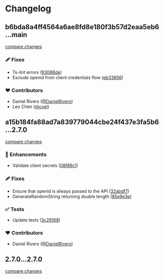 # Changelog

## b6bda8a4ff4564a6ae8fd8e180f3b57d2eaa5eb6...main

[compare changes](https://github.com/kinde-oss/kinde-typescript-sdk/compare/b6bda8a4ff4564a6ae8fd8e180f3b57d2eaa5eb6...main)

### 🩹 Fixes

- Ts-lint errors ([93088de](https://github.com/kinde-oss/kinde-typescript-sdk/commit/93088de))
- Exclude openid from client credentials flow ([eb33856](https://github.com/kinde-oss/kinde-typescript-sdk/commit/eb33856))

### ❤️ Contributors

- Daniel Rivers ([@DanielRivers](https://github.com/DanielRivers))
- Leo Chen ([@coel](https://github.com/coel))

## a15b184fa88ad7a839779044cbe24f437e3fa5b6...2.7.0

[compare changes](https://github.com/kinde-oss/kinde-typescript-sdk/compare/a15b184fa88ad7a839779044cbe24f437e3fa5b6...2.7.0)

### 🚀 Enhancements

- Validate client secrets ([08f89c1](https://github.com/kinde-oss/kinde-typescript-sdk/commit/08f89c1))

### 🩹 Fixes

- Ensure that openid is always passed to the API ([32abdf7](https://github.com/kinde-oss/kinde-typescript-sdk/commit/32abdf7))
- GenerateRandomString returning double length ([85e9e3e](https://github.com/kinde-oss/kinde-typescript-sdk/commit/85e9e3e))

### ✅ Tests

- Update tests ([3c29168](https://github.com/kinde-oss/kinde-typescript-sdk/commit/3c29168))

### ❤️ Contributors

- Daniel Rivers ([@DanielRivers](http://github.com/DanielRivers))

## 2.7.0...2.7.0

[compare changes](https://github.com/kinde-oss/kinde-typescript-sdk/compare/2.7.0...2.7.0)
